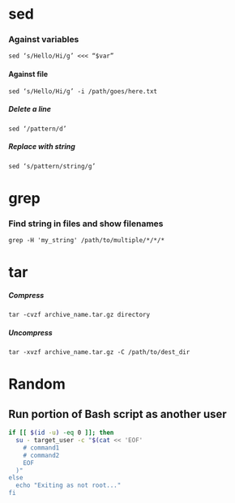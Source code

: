 # sed
### Against variables
`sed ‘s/Hello/Hi/g’ <<< “$var”`
#### Against file
`sed ‘s/Hello/Hi/g’ -i /path/goes/here.txt`
##### Delete a line
`sed ‘/pattern/d’`
##### Replace with string
`sed ‘s/pattern/string/g’`
# grep
### Find string in files and show filenames
`grep -H 'my_string' /path/to/multiple/*/*/*`

# tar
##### Compress
`tar -cvzf archive_name.tar.gz directory`
##### Uncompress
`tar -xvzf archive_name.tar.gz -C /path/to/dest_dir`
# Random
## Run portion of Bash script as another user
```bash
if [[ $(id -u) -eq 0 ]]; then
  su - target_user -c "$(cat << 'EOF'
    # command1
    # command2
    EOF
  )"
else
  echo "Exiting as not root..."
fi
```

